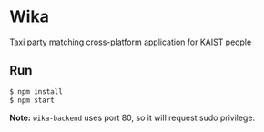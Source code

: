# Wika

Taxi party matching cross-platform application for KAIST people

## Run
```bash
$ npm install
$ npm start
```
**Note:** `wika-backend` uses port 80, so it will request sudo privilege.
